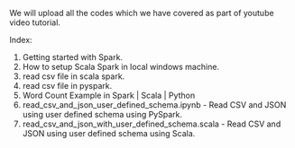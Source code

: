 We will upload all the codes which we have covered as part of youtube video tutorial. 

Index:
1. Getting started with Spark. 
2. How to setup Scala Spark in local windows machine. 
3. read csv file in scala spark. 
4. read csv file in pyspark. 
5. Word Count Example in Spark | Scala | Python
6. read_csv_and_json_user_defined_schema.ipynb - Read CSV and JSON using user defined schema using PySpark. 
7. read_csv_and_json_with_user_defined_schema.scala - Read CSV and JSON using user defined schema using Scala.

